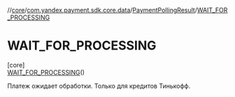 //[core](../../../../index.md)/[com.yandex.payment.sdk.core.data](../../index.md)/[PaymentPollingResult](../index.md)/[WAIT_FOR_PROCESSING](index.md)

# WAIT_FOR_PROCESSING

[core]\
[WAIT_FOR_PROCESSING](index.md)()

Платеж ожидает обработки. Только для кредитов Тинькофф.
